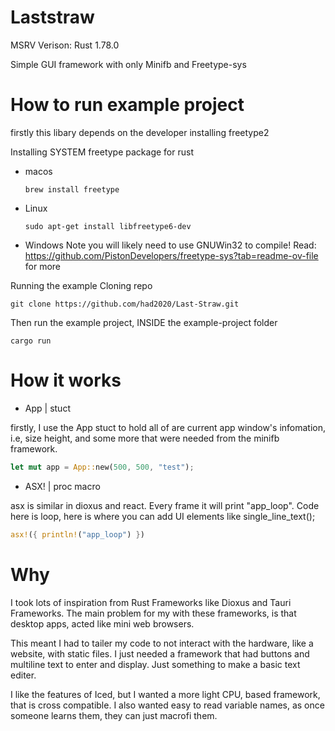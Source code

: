 # Laststraw

MSRV Verison: Rust 1.78.0 

Simple GUI framework with only Minifb and Freetype-sys

# How to run example project
firstly this libary depends on the developer installing freetype2 

Installing SYSTEM freetype package for rust
- macos
  ``` 
  brew install freetype
  ```
- Linux
  ```
  sudo apt-get install libfreetype6-dev
  ```
- Windows
  Note you will likely need to use GNUWin32 to compile!
  Read: https://github.com/PistonDevelopers/freetype-sys?tab=readme-ov-file for more

Running the example 
  Cloning repo
```
git clone https://github.com/had2020/Last-Straw.git
```
Then run the example project, INSIDE the example-project folder
```
cargo run
```

# How it works
- App | stuct
  
firstly, I use the App stuct to hold all of are current app window's infomation, i.e, size height, and some more that were needed from the minifb framework. 
``` rust
let mut app = App::new(500, 500, "test");
```

- ASX! | proc macro

asx is similar in dioxus and react. Every frame it will print "app_loop". Code here is loop, here is where you can add UI elements like single_line_text();
``` rust
asx!({ println!("app_loop") })
```

# Why
I took lots of inspiration from Rust Frameworks like Dioxus and Tauri Frameworks.
The main problem for my with these frameworks, is that desktop apps, acted like
mini web browsers. 

This meant I had to tailer my code to not interact with the hardware, like a website, with static files. I just needed a framework that had buttons and multiline text to enter and display. Just something to make a basic text editer. 

I like the features of Iced, but I wanted a more light CPU, based framework, that is cross compatible. I also wanted easy to read variable names, as once someone learns them, they can just macrofi them.
